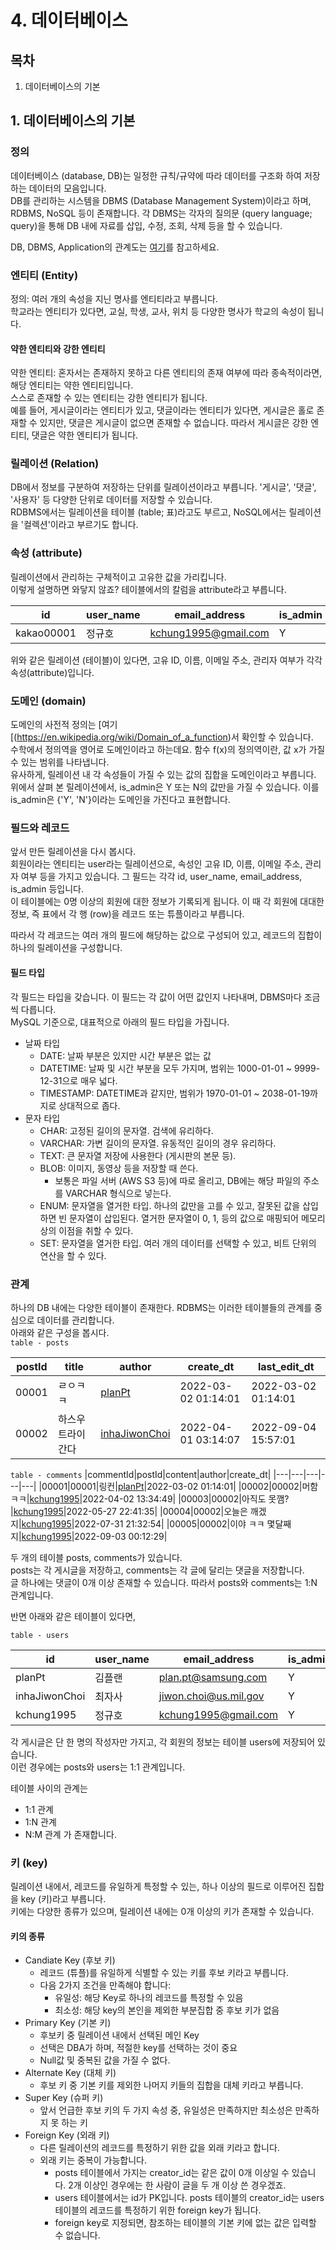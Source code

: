 # 4. 데이터베이스

## 목차

1. 데이터베이스의 기본

## 1. 데이터베이스의 기본

### 정의

데이터베이스 (database, DB)는 일정한 규칙/규약에 따라 데이터를 구조화 하여 저장하는 데이터의 모음입니다.  
DB를 관리하는 시스템을 DBMS (Database Management System)이라고 하며, RDBMS, NoSQL 등이 존재합니다. 각 DBMS는 각자의 질의문 (query language; query)을 통해 DB 내에 자료를 삽입, 수정, 조회, 삭제 등을 할 수 있습니다.

DB, DBMS, Application의 관계도는 [여기](https://t1.daumcdn.net/cfile/blog/131974334F6094F910)를 참고하세요.

### 엔티티 (Entity)

정의: 여러 개의 속성을 지닌 명사를 엔티티라고 부릅니다.  
학교라는 엔티티가 있다면, 교실, 학생, 교사, 위치 등 다양한 명사가 학교의 속성이 됩니다.

#### 약한 엔티티와 강한 엔티티

약한 엔티티: 혼자서는 존재하지 못하고 다른 엔티티의 존재 여부에 따라 종속적이라면, 해당 엔티티는 약한 엔티티입니다.  
스스로 존재할 수 있는 엔티티는 강한 엔티티가 됩니다.  
예를 들어, 게시글이라는 엔티티가 있고, 댓글이라는 엔티티가 있다면, 게시글은 홀로 존재할 수 있지만, 댓글은 게시글이 없으면 존재할 수 없습니다. 따라서 게시글은 강한 엔티티, 댓글은 약한 엔티티가 됩니다.

### 릴레이션 (Relation)

DB에서 정보를 구분하여 저장하는 단위를 릴레이션이라고 부릅니다. '게시글', '댓글', '사용자' 등 다양한 단위로 데이터를 저장할 수 있습니다.  
RDBMS에서는 릴레이션을 테이블 (table; 표)라고도 부르고, NoSQL에서는 릴레이션을 '컬렉션'이라고 부르기도 합니다.

### 속성 (attribute)

릴레이션에서 관리하는 구체적이고 고유한 값을 가리킵니다.  
이렇게 설명하면 와닿지 않죠? 테이블에서의 칼럼을 attribute라고 부릅니다.

| id         | user_name | email_address        | is_admin |
| ---------- | --------- | -------------------- | -------- |
| kakao00001 | 정규호    | kchung1995@gmail.com | Y        |

위와 같은 릴레이션 (테이블)이 있다면, 고유 ID, 이름, 이메일 주소, 관리자 여부가 각각 속성(attribute)입니다.

### 도메인 (domain)

도메인의 사전적 정의는 [여기[(https://en.wikipedia.org/wiki/Domain_of_a_function)서 확인할 수 있습니다.  
수학에서 정의역을 영어로 도메인이라고 하는데요. 함수 f(x)의 정의역이란, 값 x가 가질 수 있는 범위를 나타냅니다.  
유사하게, 릴레이션 내 각 속성들이 가질 수 있는 값의 집합을 도메인이라고 부릅니다.  
위에서 살펴 본 릴레이션에서, is_admin은 Y 또는 N의 값만을 가질 수 있습니다. 이를 is_admin은 {'Y', 'N'}이라는 도메인을 가진다고 표현합니다.

### 필드와 레코드

앞서 만든 릴레이션을 다시 봅시다.  
회원이라는 엔티티는 user라는 릴레이션으로, 속성인 고유 ID, 이름, 이메일 주소, 관리자 여부 등을 가지고 있습니다. 그 필드는 각각 id, user_name, email_address, is_admin 등입니다.  
이 테이블에는 0명 이상의 회원에 대한 정보가 기록되게 됩니다. 이 때 각 회원에 대대한 정보, 즉 표에서 각 행 (row)을 레코드 또는 튜플이라고 부릅니다.

따라서 각 레코드는 여러 개의 필드에 해당하는 값으로 구성되어 있고, 레코드의 집합이 하나의 릴레이션을 구성합니다.

#### 필드 타입

각 필드는 타입을 갖습니다. 이 필드는 각 값이 어떤 값인지 나타내며, DBMS마다 조금씩 다릅니다.  
MySQL 기준으로, 대표적으로 아래의 필드 타입을 가집니다.

- 날짜 타입
  - DATE: 날짜 부분은 있지만 시간 부분은 없는 값
  - DATETIME: 날짜 및 시간 부분을 모두 가지며, 범위는 1000-01-01 ~ 9999-12-31으로 매우 넓다.
  - TIMESTAMP: DATETIME과 같지만, 범위가 1970-01-01 ~ 2038-01-19까지로 상대적으로 좁다.
- 문자 타입
  - CHAR: 고정된 길이의 문자열. 검색에 유리하다.
  - VARCHAR: 가변 길이의 문자열. 유동적인 길이의 경우 유리하다.
  - TEXT: 큰 문자열 저장에 사용한다 (게시판의 본문 등).
  - BLOB: 이미지, 동영상 등을 저장할 때 쓴다.
    - 보통은 파일 서버 (AWS S3 등)에 따로 올리고, DB에는 해당 파일의 주소를 VARCHAR 형식으로 넣는다.
  - ENUM: 문자열을 열거한 타입. 하나의 값만을 고를 수 있고, 잘못된 값을 삽입하면 빈 문자열이 삽입된다. 열거한 문자열이 0, 1, 등의 값으로 매핑되어 메모리 상의 이점을 취할 수 있다.
  - SET: 문자열을 열거한 타입. 여러 개의 데이터를 선택할 수 있고, 비트 단위의 연산을 할 수 있다.

### 관계

하나의 DB 내에는 다양한 테이블이 존재한다. RDBMS는 이러한 테이블들의 관계를 중심으로 데이터를 관리합니다.  
아래와 같은 구성을 봅시다.  
`table - posts`

| postId | title              | author                                            | create_dt           | last_edit_dt        |
| ------ | ------------------ | ------------------------------------------------- | ------------------- | ------------------- |
| 00001  | ㄹㅇㅋㅋ           | [planPt](https://github.com/planPt)               | 2022-03-02 01:14:01 | 2022-03-02 01:14:01 |
| 00002  | 하스우 트라이 간다 | [inhaJiwonChoi](https://github.com/inhaJiwonChoi) | 2022-04-01 03:14:07 | 2022-09-04 15:57:01 |

`table - comments`
|commentId|postId|content|author|create_dt|
|---|---|---|---|---|
|00001|00001|링컨|[planPt](https://github.com/planPt)|2022-03-02 01:14:01|
|00002|00002|머함 ㅋㅋ|[kchung1995](https://github.com/kchung1995)|2022-04-02 13:34:49|
|00003|00002|아직도 못깸?|[kchung1995](https://github.com/kchung1995)|2022-05-27 22:41:35|
|00004|00002|오늘은 깨겠지|[kchung1995](https://github.com/kchung1995)|2022-07-31 21:32:54|
|00005|00002|이야 ㅋㅋ 몇달째지|[kchung1995](https://github.com/kchung1995)|2022-09-03 00:12:29|

두 개의 테이블 posts, comments가 있습니다.  
posts는 각 게시글을 저장하고, comments는 각 글에 달리는 댓글을 저장합니다.  
글 하나에는 댓글이 0개 이상 존재할 수 있습니다. 따라서 posts와 comments는 1:N 관계입니다.

반면 아래와 같은 테이블이 있다면,

`table - users`

| id            | user_name | email_address         | is_admin |
| ------------- | --------- | --------------------- | -------- |
| planPt        | 김플랜    | plan.pt@samsung.com   | Y        |
| inhaJiwonChoi | 최자사    | jiwon.choi@us.mil.gov | Y        |
| kchung1995    | 정규호    | kchung1995@gmail.com  | Y        |

각 게시글은 단 한 명의 작성자만 가지고, 각 회원의 정보는 테이블 users에 저장되어 있습니다.  
이런 경우에는 posts와 users는 1:1 관계입니다.

테이블 사이의 관계는

- 1:1 관계
- 1:N 관계
- N:M 관계
  가 존재합니다.

### 키 (key)

릴레이션 내에서, 레코드를 유일하게 특정할 수 있는, 하나 이상의 필드로 이루어진 집합을 key (키)라고 부릅니다.  
키에는 다양한 종류가 있으며, 릴레이션 내에는 0개 이상의 키가 존재할 수 있습니다.

#### 키의 종류

- Candiate Key (후보 키)
  - 레코드 (튜플)를 유일하게 식별할 수 있는 키를 후보 키라고 부릅니다.
  - 다음 2가지 조건을 만족해야 합니다:
    - 유일성: 해당 Key로 하나의 레코드를 특정할 수 있음
    - 최소성: 해당 key의 본인을 제외한 부분집합 중 후보 키가 없음
- Primary Key (기본 키)
  - 후보키 중 릴레이션 내에서 선택된 메인 Key
  - 선택은 DBA가 하며, 적절한 key를 선택하는 것이 중요
  - Null값 및 중복된 값을 가질 수 없다.
- Alternate Key (대체 키)
  - 후보 키 중 기본 키를 제외한 나머지 키들의 집합을 대체 키라고 부릅니다.
- Super Key (슈퍼 키)
  - 앞서 언급한 후보 키의 두 가지 속성 중, 유일성은 만족하지만 최소성은 만족하지 못 하는 키
- Foreign Key (외래 키)
  - 다른 릴레이션의 레코드를 특정하기 위한 값을 외래 키라고 합니다.
  - 외래 키는 중복이 가능합니다.
    - posts 테이블에서 가지는 creator_id는 같은 값이 0개 이상일 수 있습니다. 2개 이상인 경우에는 한 사람이 글을 두 개 이상 쓴 경우겠죠.
    - users 테이블에서는 id가 PK입니다. posts 테이블의 creator_id는 users 테이블의 레코드를 특정하기 위한 foreign key가 됩니다.
    - foreign key로 지정되면, 참조하는 테이블의 기본 키에 없는 값은 입력할 수 없습니다.
